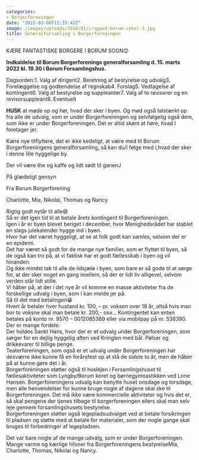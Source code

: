 ```yaml
---
categories:
- Borgerforeningen
date: "2022-03-08T11:35:42Z"
image: /images/uploads/2018/01/cropped-borum-cykel-3.jpg
title: Generalforsamling i Borgerforeningen
---
```


KÆRE FANTASTISKE BORGERE I BORUM SOGN😊

**Indkaldelse til Borum Borgerforenings generalforsamling d. 15. marts 2022 kl. 19.30 i Borum Forsamlingshus.**

Dagsorden:1. Valg af dirigent2. Beretning af bestyrelse og udvalg3. Forelæggelse og godkendelse af regnskab4. Forslag5. Vedtagelse af kontingent6. Valg af bestyrelse og suppleanter7. Valg af to revisorer og en revisorsuppleant8. Eventuelt

**HUSK** at møde op og hør, hvad der sker i byen. Og mød også talstærkt op fra alle de udvalg, som er under Borgerforeningen og selvfølgelig også dem, som ikke er under Borgerforeningen. Det er altid skønt at høre, hvad I foretager jer.

Kære nye tilflyttere, det er ikke kedeligt, at være med til Borum Borgerforeningens generalforsamling, så kan du/I følge med i,hvad der sker i denne lille hyggelige by.

Der vil være the og kaffe og lidt sødt til ganenJ

På glædeligt gensyn

Fra Borum Borgerforening

Charlotte, Mia, Nikolai, Thomas og Nancy

Rigtig godt nytår til alle😄  
Så er det igen tid til at betale årets kontingent til Borgerforeningen.   
Igen i år er byen blevet beriget i december, hvor Menighedsrådet har stablet en slags julekalender hygge ind i byen.   
Hvor har det været hyggeligt, at se at folk godt kan samles, selvom der er en epidemi.   
Det har været så godt for de mange nye familier, som er flyttet til byen, så de også kan tro på, at vi faktisk har et godt fællesskab i byen og vil hinanden.   
Og ikke mindst tak til alle de ildsjæle i byen, som bare er så gode til at sørge for, at der sker noget en gang imellem, så der er lidt liv alligevel, selvom verden står lidt stille.  
Vi håber på, at der i det nye år vil komme en masse aktiviteter fra de forskellige udvalg i byen, som I kan melde jer på.   
Så til det med betalingen😁  
Hvert år betaler hver hustand kr. 100, – pr. voksen over 18 år, altså hvis man bor to voksne skal man betale kr. 200,- osv… Kontingentet kan enten betales på konto nr. 9570 – 0012085389 eller via mobilpay på nr. 538390.  
Der er mange fordele:  
Der holdes Sankt Hans, hvor der er et udvalg under Borgerforeningen, som sørger for en dejlig hyggelig aften ved Kringlen med bål. Pølser og drikkevarer til billige penge.   
Teaterforeningen, som også er et udvalg under Borgerforeningen har desværre ikke kunne få en forårsfest op at stå de sidste to år, men de håber på at kunne gøre det i år.   
Borgerforeningen støtter også til huslejen i Forsamlingshuset til fællesaktiviteter som Lyngby/Borum koret og børnegymnastikken ved Lone Hansen. Borgerforeningens udvalg kan benytte huset onsdage og torsdage, men alle henvendelser for kunne bruge nogle af dagene skal ske til Borgerforeningen. Det må ikke være kommercielle aktiviteter og hvis det er, så skal pengene der tjenes tilbage til borgerforeningen ellers skal man selv leje gennem forsamlingshusets bestyrelse.   
Borgerforeningen støtter også legepladsudvalget ved at betale forsikringen til pladsen og støtte med at betale for materialer, som der nogle gange skal bruges til forbedringer af legepladsen.

Det var bare nogle af de mange udvalg, som er under Borgerforeningen.   
Mange varme og kærlige hilsner fra Borgerforeningens bestyrelseMia, Charlotte, Thomas, Nikolai og Nancy.